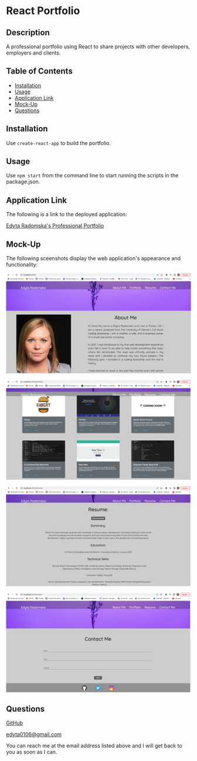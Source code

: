 # React Portfolio

## Description

A professional portfolio using React to share projects with other developers, employers and clients.

## Table of Contents

- [Installation](#installation)
- [Usage](#usage)
- [Application Link](#application-link)
- [Mock-Up](#mock-up)
- [Questions](#questions)

## Installation

Use `create-react-app` to build the portfolio.

## Usage

Use `npm start` from the command line to start running the scripts in the package.json.

## Application Link

The following is a link to the deployed application:

[Edyta Radomska's Professional Portfolio](https://edyta0106.github.io/ReactPortfolio/)

## Mock-Up

The following sceenshots display the web application's appearance and functionality:

![About Me](./assets/AboutMe.png)

![Portfolio](./assets/Portfolio.png)

![Resume](./assets/Resume.png)

![Contact Me](./assets/Contact.png)

## Questions

[GitHub](https://github.com/edyta0106)

edyta0106@gmail.com

You can reach me at the email address listed above and I will get back to you as soon as I can.
